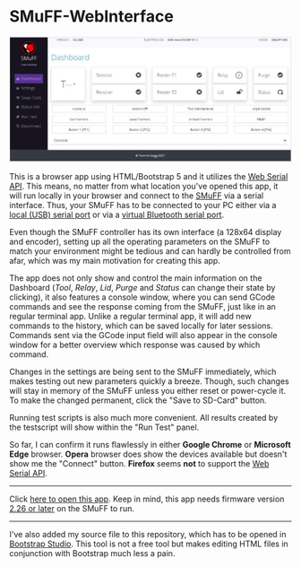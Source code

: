 # SMuFF-WebInterface

![The SMuFF](images/SMuFF-WI.jpg)

This is a browser app using HTML/Bootstrap 5 and it utilizes the [Web Serial API](https://web.dev/serial/). This means, no matter from what location you've opened this app, it will run locally in your browser and connect to the [SMuFF](https://sites.google.com/view/the-smuff/?authuser=43) via a serial interface. Thus, your SMuFF has to be connected to your PC either via a [local (USB) serial port](https://sites.google.com/view/the-smuff/tips-hints/talk-to-the-smuff?authuser=43) or via a [virtual Bluetooth serial port](https://sites.google.com/view/the-smuff/tips-hints/talk-to-the-smuff-via-bt?authuser=43).

Even though the SMuFF controller has its own interface (a 128x64 display and encoder), setting up all the operating parameters on the SMuFF to match your environment might be tedious and can hardly be controlled from afar, which was my main motivation for creating this app.

The app does not only show and control the main information on the Dashboard (*Tool*, *Relay*, *Lid*, *Purge* and *Status* can change their state by clicking), it also features a console window, where you can send GCode commands and see the response coming from the SMuFF, just like in an regular terminal app.
Unlike a regular terminal app, it will add new commands to the history, which can be saved locally for later sessions. Commands sent via the GCode input field will also appear in the console window for a better overview which response was caused by which command.

Changes in the settings are being sent to the SMuFF immediately, which makes testing out new parameters quickly a breeze. Though, such changes will stay in memory of the SMuFF unless you either reset or power-cycle it. To make the changed permanent, click the "Save to SD-Card" button.

Running test scripts is also much more convenient. All results created by the testscript will show within the "Run Test" panel.

So far, I can confirm it runs flawlessly in either **Google Chrome** or **Microsoft Edge** browser.
**Opera** browser does show the devices available but doesn't show me the "Connect" button.
**Firefox** seems **not** to support the [Web Serial API](https://web.dev/serial/).

---

Click [here to open this app](https://technik-gegg.github.io/SMuFF-WI/). Keep in mind, this app needs firmware version [2.26 or later](https://github.com/technik-gegg/SMuFF-1.1/tree/SMuFF-2.0-(Experimental)) on the SMuFF to run.

---

I've also added my source file to this repository, which has to be opened in [Bootstrap Studio](https://bootstrapstudio.io/). This tool is not a free tool but makes editing HTML files in conjunction with Bootstrap much less a pain.
